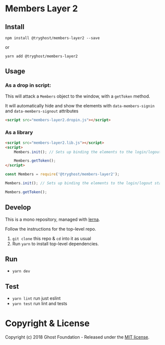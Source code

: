 # Members Layer 2

## Install

`npm install @tryghost/members-layer2 --save`

or

`yarn add @tryghost/members-layer2`


## Usage

### As a drop in script:

This will attack a `Members` object to the window, with a `getToken` method.

It will automatically hide and show the elements with `data-members-signin` and `data-members-signout` attributes

```html
<script src="members-layer2.dropin.js"></script>
```

### As a library

```html
<script src="members-layer2.lib.js"></script>
<script>
    Members.init(); // Sets up binding the elements to the login/logout state

    Members.getToken();
</script>
```

```javascript
const Members = require('@tryghost/members-layer2');

Members.init(); // Sets up binding the elements to the login/logout state

Members.getToken();
```


## Develop

This is a mono repository, managed with [lerna](https://lernajs.io/).

Follow the instructions for the top-level repo.
1. `git clone` this repo & `cd` into it as usual
2. Run `yarn` to install top-level dependencies.


## Run

- `yarn dev`


## Test

- `yarn lint` run just eslint
- `yarn test` run lint and tests




# Copyright & License

Copyright (c) 2018 Ghost Foundation - Released under the [MIT license](LICENSE).

